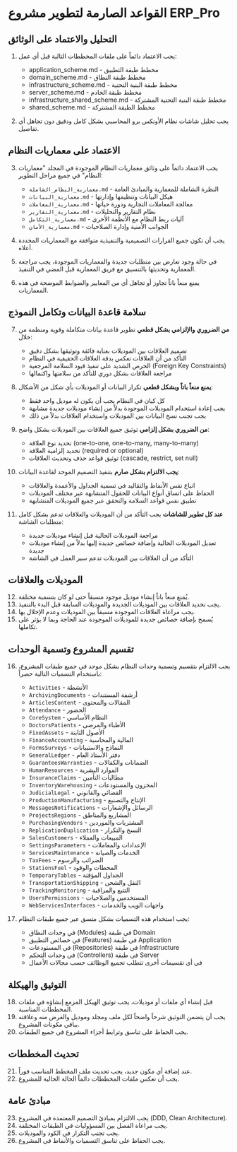 # القواعد الصارمة لتطوير مشروع ERP_Pro

## التحليل والاعتماد على الوثائق
1. يجب الاعتماد دائماً على ملفات المخططات التالية قبل أي عمل:
   - application_scheme.md - مخطط طبقة التطبيق
   - domain_scheme.md - مخطط طبقة النطاق
   - infrastructure_scheme.md - مخطط طبقة البنية التحتية
   - server_scheme.md - مخطط طبقة الخادم
   - infrastructure_shared_scheme.md - مخطط طبقة البنية التحتية المشتركة
   - shared_scheme.md - مخطط الطبقة المشتركة

2. يجب تحليل شاشات نظام الأونكس برو المحاسبي بشكل كامل ودقيق دون تجاهل أي تفاصيل.

## الاعتماد على معماريات النظام
3. يجب الاعتماد دائماً على وثائق معماريات النظام الموجودة في المجلد "معماريات النظام" في جميع مراحل التطوير:
   - `معمارية_النظام_الشاملة.md` - النظرة الشاملة للمعمارية والمبادئ العامة
   - `معمارية_البيانات.md` - هيكل البيانات وتنظيمها وإدارتها
   - `معمارية_المعاملات.md` - معالجة المعاملات التجارية ودورة حياتها
   - `معمارية_التقارير.md` - نظام التقارير والتحليلات
   - `معمارية_التكامل.md` - آليات ربط النظام مع الأنظمة الأخرى
   - `معمارية_الأمان.md` - الجوانب الأمنية وإدارة الصلاحيات

4. يجب أن تكون جميع القرارات التصميمية والتنفيذية متوافقة مع المعماريات المحددة أعلاه.

5. في حالة وجود تعارض بين متطلبات جديدة والمعماريات الموجودة، يجب مراجعة المعمارية وتحديثها بالتنسيق مع فريق المعمارية قبل المضي في التنفيذ.

6. يمنع منعاً باتاً تجاوز أو تجاهل أي من المعايير والضوابط الموضحة في هذه المعماريات.

## سلامة قاعدة البيانات وتكامل النموذج
7. **من الضروري والإلزامي بشكل قطعي** تطوير قاعدة بيانات متكاملة وقوية ومنظمة من خلال:
   - تصميم العلاقات بين الموديلات بعناية فائقة وتوثيقها بشكل دقيق
   - التأكد من أن العلاقات تعكس بدقة العلاقات الحقيقية في النظام
   - الحرص الشديد على تنفيذ قيود السلامة المرجعية (Foreign Key Constraints)
   - مراجعة العلاقات بشكل دوري للتأكد من سلامتها واكتمالها

8. **يمنع منعاً باتاً وبشكل قطعي** تكرار البيانات أو الموديلات بأي شكل من الأشكال:
   - كل كيان في النظام يجب أن يكون له موديل واحد فقط
   - يجب إعادة استخدام الموديلات الموجودة بدلاً من إنشاء موديلات جديدة مشابهة
   - يجب تجنب نسخ البيانات بين الموديلات واستخدام العلاقات بدلاً من ذلك

9. **من الضروري بشكل إلزامي** توثيق جميع العلاقات بين الموديلات بشكل واضح:
   - تحديد نوع العلاقة (one-to-one, one-to-many, many-to-many)
   - تحديد إلزامية العلاقة (required or optional)
   - توثيق قواعد حذف وتحديث العلاقات (cascade, restrict, set null)

10. **يجب الالتزام بشكل صارم** بتنفيذ التصميم الموحد لقاعدة البيانات:
    - اتباع نفس الأنماط والتقاليد في تسمية الجداول والأعمدة والعلاقات
    - الحفاظ على اتساق أنواع البيانات للحقول المتشابهة عبر مختلف الموديلات
    - تطبيق نفس قواعد السلامة والتحقق عبر جميع الموديلات المتشابهة

11. **عند كل تطوير للشاشات** يجب التأكد من أن الموديلات والعلاقات تدعم بشكل كامل متطلبات الشاشة:
    - مراجعة الموديلات الحالية قبل إنشاء موديلات جديدة
    - تعديل الموديلات الحالية وإضافة خصائص جديدة إليها بدلاً من إنشاء موديلات جديدة
    - التأكد من أن العلاقات بين الموديلات تدعم سير العمل في الشاشة

## الموديلات والعلاقات
12. يُمنع منعاً باتاً إنشاء موديل موجود مسبقاً حتى لو كان بتسمية مختلفة.
13. يجب تحديد العلاقات بين الموديلات الجديدة والموديلات السابقة قبل البدء بالتنفيذ.
14. يجب مراعاة العلاقات الموجودة مسبقاً بين الموديلات وعدم الإخلال بها.
15. يُسمح بإضافة خصائص جديدة للموديلات الموجودة عند الحاجة وبما لا يؤثر على تكاملها.

## تقسيم المشروع وتسمية الوحدات
16. يجب الالتزام بتقسيم وتسمية وحدات النظام بشكل موحد في جميع طبقات المشروع، باستخدام التسميات التالية حصراً:
    - `Activities` - الأنشطة
    - `ArchivingDocuments` - أرشفة المستندات
    - `ArticlesContent` - المقالات والمحتوى
    - `Attendance` - الحضور
    - `CoreSystem` - النظام الأساسي
    - `DoctorsPatients` - الأطباء والمرضى
    - `FixedAssets` - الأصول الثابتة
    - `FinanceAccounting` - المالية والمحاسبة
    - `FormsSurveys` - النماذج والاستبيانات
    - `GeneralLedger` - دفتر الأستاذ العام
    - `GuaranteesWarranties` - الضمانات والكفالات
    - `HumanResources` - الموارد البشرية
    - `InsuranceClaims` - مطالبات التأمين
    - `InventoryWarehousing` - المخزون والمستودعات
    - `JudicialLegal` - القضائي والقانوني
    - `ProductionManufacturing` - الإنتاج والتصنيع
    - `MessagesNotifications` - الرسائل والإشعارات
    - `ProjectsRegions` - المشاريع والمناطق
    - `PurchasingVendors` - المشتريات والموردين
    - `ReplicationDuplication` - النسخ والتكرار
    - `SalesCustomers` - المبيعات والعملاء
    - `SettingsParameters` - الإعدادات والمعاملات
    - `ServicesMaintenance` - الخدمات والصيانة
    - `TaxFees` - الضرائب والرسوم
    - `StationsFuel` - المحطات والوقود
    - `TemporaryTables` - الجداول المؤقتة
    - `TransportationShipping` - النقل والشحن
    - `TrackingMonitoring` - التتبع والمراقبة
    - `UsersPermissions` - المستخدمين والصلاحيات
    - `WebServicesInterfaces` - واجهات الويب والخدمات

17. يجب استخدام هذه التسميات بشكل متسق عبر جميع طبقات النظام:
    - في وحدات النطاق (Modules) في طبقة Domain
    - في خصائص التطبيق (Features) في طبقة Application
    - في المستودعات (Repositories) في طبقة Infrastructure
    - في وحدات التحكم (Controllers) في طبقة Server
    - في أي تقسيمات أخرى تتطلب تجميع الوظائف حسب مجالات الأعمال

## التوثيق والهيكلة
18. قبل إنشاء أي ملفات أو موديلات، يجب توثيق الهيكل المزمع إنشاؤه في ملفات المخططات المناسبة.
19. يجب أن يتضمن التوثيق شرحاً واضحاً لكل ملف ومجلد وموديل والغرض منه وعلاقته بباقي مكونات المشروع.
20. يجب الحفاظ على تناسق وترابط أجزاء المشروع في جميع الطبقات.

## تحديث المخططات
21. عند إضافة أي مكون جديد، يجب تحديث ملف المخطط المناسب فوراً.
22. يجب أن تعكس ملفات المخططات دائماً الحالة الحالية للمشروع.

## مبادئ عامة
23. يجب الالتزام بمبادئ التصميم المعتمدة في المشروع (DDD, Clean Architecture).
24. يجب مراعاة الفصل بين المسؤوليات في الطبقات المختلفة.
25. يجب تجنب التكرار في الكود والموديلات.
26. يجب الحفاظ على تناسق التسميات والأنماط في المشروع. 